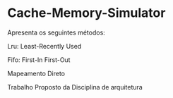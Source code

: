 # Cache-Memory-Simulator

Apresenta os seguintes métodos:

Lru: Least-Recently Used

Fifo: First-In First-Out

Mapeamento Direto

Trabalho Proposto da Disciplina de arquitetura
